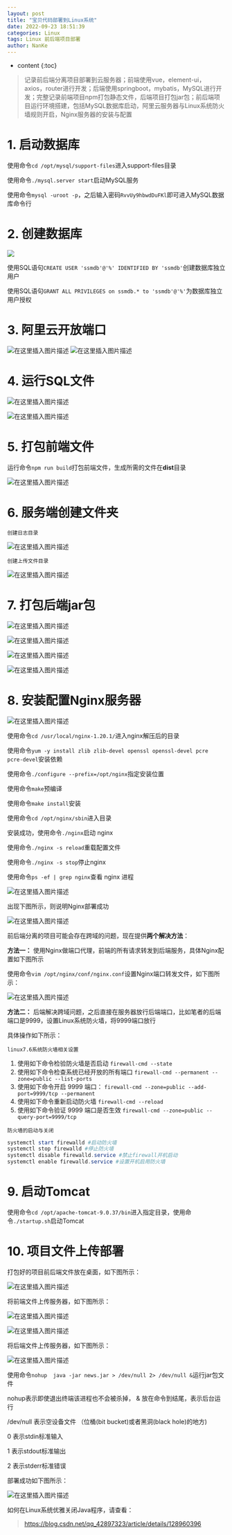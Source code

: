 ```yaml
---
layout: post
title: "宝贝代码部署到Linux系统"
date: 2022-09-23 18:51:39
categories: Linux
tags: Linux 前后端项目部署
author: NanKe
---
```


* content
{:toc}
> 记录前后端分离项目部署到云服务器；前端使用vue，element-ui，axios，router进行开发；后端使用springboot，mybatis，MySQL进行开发；完整记录前端项目npm打包静态文件，后端项目打包jar包；前后端项目运行环境搭建，包括MySQL数据库启动，阿里云服务器与Linux系统防火墙规则开启，Nginx服务器的安装与配置




# 1. 启动数据库
使用命令`cd /opt/mysql/support-files`进入support-files目录

使用命令`./mysql.server start`启动MySQL服务

使用命令`mysql -uroot -p`，之后输入密码`RvvUy9hbwdDuFKl`即可进入MySQL数据库命令行

# 2. 创建数据库
![](https://raw.githubusercontent.com/crazymen-nanke/image/master/note/202303181437258.png)

使用SQL语句`CREATE USER 'ssmdb'@'%' IDENTIFIED BY 'ssmdb'`创建数据库独立用户

使用SQL语句`GRANT ALL PRIVILEGES on ssmdb.* to 'ssmdb'@'%'`为数据库独立用户授权

# 3. 阿里云开放端口

![在这里插入图片描述](https://raw.githubusercontent.com/crazymen-nanke/image/master/note/202303181437305.png)
![在这里插入图片描述](https://raw.githubusercontent.com/crazymen-nanke/image/master/note/202303181439418.png)

# 4. 运行SQL文件



![在这里插入图片描述](https://raw.githubusercontent.com/crazymen-nanke/image/master/note/202303181437343.png)

![在这里插入图片描述](https://raw.githubusercontent.com/crazymen-nanke/image/master/note/202303181437213.png)

# 5. 打包前端文件

运行命令`npm run build`打包前端文件，生成所需的文件在**dist**目录

![在这里插入图片描述](https://raw.githubusercontent.com/crazymen-nanke/image/master/note/202303181437465.png)

# 6. 服务端创建文件夹

`创建日志目录`

![在这里插入图片描述](https://raw.githubusercontent.com/crazymen-nanke/image/master/note/202303181438337.png)

`创建上传文件目录`

![在这里插入图片描述](https://raw.githubusercontent.com/crazymen-nanke/image/master/note/202303181438850.png)
# 7. 打包后端jar包
![在这里插入图片描述](https://raw.githubusercontent.com/crazymen-nanke/image/master/note/202303181440311.png)

![在这里插入图片描述](https://raw.githubusercontent.com/crazymen-nanke/image/master/note/202303181438984.png)

![在这里插入图片描述](https://raw.githubusercontent.com/crazymen-nanke/image/master/note/202303181438637.png)

![在这里插入图片描述](https://raw.githubusercontent.com/crazymen-nanke/image/master/note/202303181438769.png)
# 8. 安装配置Nginx服务器
![在这里插入图片描述](https://raw.githubusercontent.com/crazymen-nanke/image/master/note/202303181438120.png)

使用命令`cd /usr/local/nginx-1.20.1/`进入nginx解压后的目录

使用命令`yum -y install zlib zlib-devel openssl openssl-devel pcre pcre-devel`安装依赖

使用命令`./configure --prefix=/opt/nginx`指定安装位置

使用命令`make`预编译

使用命令`make install`安装

使用命令`cd /opt/nginx/sbin`进入目录

安装成功，使用命令`./nginx`启动 nginx

使用命令`./nginx -s reload`重载配置文件

使用命令`./nginx -s stop`停止nginx

使用命令`ps -ef | grep nginx`查看 nginx 进程

![在这里插入图片描述](https://raw.githubusercontent.com/crazymen-nanke/image/master/note/202303181438713.png)

出现下图所示，则说明Nginx部署成功

![在这里插入图片描述](https://raw.githubusercontent.com/crazymen-nanke/image/master/note/202303181440230.png)

前后端分离的项目可能会存在跨域的问题，现在提供**两个解决方法**：

**方法一：** 使用Nginx做端口代理，前端的所有请求转发到后端服务，具体Nginx配置如下图所示

使用命令`vim /opt/nginx/conf/nginx.conf`设置Nginx端口转发文件，如下图所示：

![在这里插入图片描述](https://raw.githubusercontent.com/crazymen-nanke/image/master/note/202303181438348.png)

**方法二：** 后端解决跨域问题，之后直接在服务器放行后端端口，比如笔者的后端端口是9999，设置Linux系统防火墙，将9999端口放行

具体操作如下所示：

`linux7.6系统防火墙相关设置`

 1. 使用如下命令检验防火墙是否启动
`firewall-cmd --state`
2. 使用如下命令检查系统已经开放的所有端口
`firewall-cmd --permanent --zone=public --list-ports`
3. 使用如下命令开启 9999 端口：
`firewall-cmd --zone=public --add-port=9999/tcp --permanent`
4. 使用如下命令重新启动防火墙
`firewall-cmd --reload`
5. 使用如下命令验证 9999 端口是否生效
`firewall-cmd --zone=public --query-port=9999/tcp`

`防火墙的启动与关闭`

```powershell
systemctl start firewalld #启动防火墙
systemctl stop firewalld #停止防火墙
systemctl disable firewalld.service #禁止firewall开机启动
systemctl enable firewalld.service #设置开机启用防火墙
```
# 9. 启动Tomcat
使用命令`cd /opt/apache-tomcat-9.0.37/bin`进入指定目录，使用命令`./startup.sh`启动Tomcat
# 10. 项目文件上传部署
打包好的项目前后端文件放在桌面，如下图所示：

![在这里插入图片描述](https://raw.githubusercontent.com/crazymen-nanke/image/master/note/202303181438014.png)

将前端文件上传服务器，如下图所示：

![在这里插入图片描述](https://raw.githubusercontent.com/crazymen-nanke/image/master/note/202303181438479.png)

![在这里插入图片描述](https://raw.githubusercontent.com/crazymen-nanke/image/master/note/202303181438066.png)

将后端文件上传服务器，如下图所示：

![在这里插入图片描述](https://raw.githubusercontent.com/crazymen-nanke/image/master/note/202303181438679.png)

使用命令`nohup  java -jar news.jar > /dev/null 2> /dev/null &`运行jar包文件

nohup表示即使退出终端该进程也不会被杀掉， & 放在命令到结尾，表示后台运行

/dev/null 表示空设备文件 （位桶(bit bucket)或者黑洞(black hole)的地方)

0 表示stdin标准输入

1 表示stdout标准输出

2 表示stderr标准错误

部署成功如下图所示：

![在这里插入图片描述](https://raw.githubusercontent.com/crazymen-nanke/image/master/note/202303181438151.png)

如何在Linux系统优雅关闭Java程序，请查看：
>https://blog.csdn.net/qq_42897323/article/details/128960396
